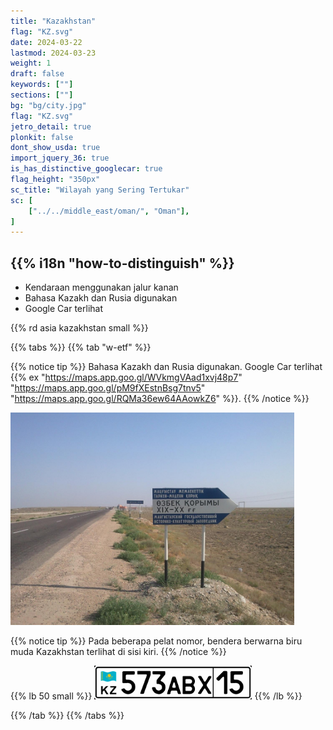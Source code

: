 ```yaml
---
title: "Kazakhstan"
flag: "KZ.svg"
date: 2024-03-22
lastmod: 2024-03-23
weight: 1
draft: false
keywords: [""]
sections: [""]
bg: "bg/city.jpg"
flag: "KZ.svg"
jetro_detail: true
plonkit: false
dont_show_usda: true
import_jquery_36: true
is_has_distinctive_googlecar: true
flag_height: "350px"
sc_title: "Wilayah yang Sering Tertukar"
sc: [
    ["../../middle_east/oman/", "Oman"],
]
---
```


<div class="main-desciption country-description">
    <h2 class="section-title">{{% i18n "how-to-distinguish" %}}</h2>
    <ul class="rule-list">
        <li>Kendaraan menggunakan <span class="quiz">jalur kanan</span></li>
        <li>Bahasa Kazakh dan Rusia digunakan</li>
        <li>Google Car terlihat</li>
    </ul>
    {{% rd asia kazakhstan small %}}
</div>

{{% tabs %}}
{{% tab "w-etf" %}}

{{% notice tip %}}
Bahasa Kazakh dan Rusia digunakan. Google Car terlihat {{% ex "https://maps.app.goo.gl/WVkmgVAad1xvj48p7" "https://maps.app.goo.gl/pM9fXEstnBsg7tnv5" "https://maps.app.goo.gl/RQMa36ew64AAowkZ6" %}}.
{{% /notice %}}

<div class="googlemap-if unclickable">
<img src="./img_6003.jpg" width="90%">
</div>

{{% notice tip %}}
Pada beberapa pelat nomor, bendera berwarna biru muda Kazakhstan terlihat di sisi kiri.
{{% /notice %}}

{{% lb 50 small %}}
<img src="Казахстан2012-01.gif" class="resolution-small" width="50%" />
{{% /lb %}}

{{% /tab %}}
{{% /tabs %}}
